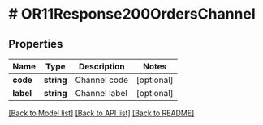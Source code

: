 # # OR11Response200OrdersChannel

## Properties

Name | Type | Description | Notes
------------ | ------------- | ------------- | -------------
**code** | **string** | Channel code | [optional]
**label** | **string** | Channel label | [optional]

[[Back to Model list]](../../README.md#models) [[Back to API list]](../../README.md#endpoints) [[Back to README]](../../README.md)
